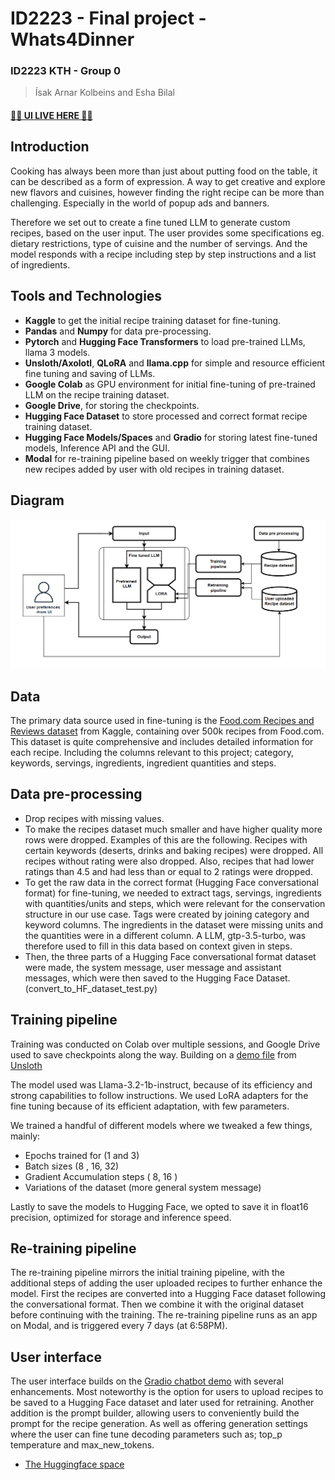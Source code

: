 # ID2223 - Final project - Whats4Dinner 
### ID2223 KTH - Group 0  
> Ísak Arnar Kolbeins and Esha Bilal  

#### [🧑‍🍳 UI LIVE HERE 🧑‍🍳](https://huggingface.co/spaces/kolbeins/whats4dinner)

## Introduction
Cooking has always been more than just about putting food on the table, it can be described as a form of expression. A way to get creative and explore new flavors and cuisines, however finding the right recipe can be more than challenging. Especially in the world of popup ads and banners.

Therefore we set out to create a fine tuned LLM to generate custom recipes, based on the user input. The user provides some specifications eg. dietary restrictions, type of cuisine and the number of servings. And the model responds with a recipe including step by step instructions and a list of ingredients.


## Tools and Technologies
- **Kaggle** to get the initial recipe training dataset for fine-tuning. 
- **Pandas** and **Numpy** for data pre-processing. 
- **Pytorch** and **Hugging Face Transformers** to load pre-trained LLMs, llama 3 models.
- **Unsloth/Axolotl**, **QLoRA** and **llama.cpp** for simple and resource efficient fine tuning and saving of LLMs.
- **Google Colab** as GPU environment for initial fine-tuning of pre-trained LLM on the recipe training dataset. 
- **Google Drive**, for storing the checkpoints. 
- **Hugging Face Dataset** to store processed and correct format recipe training dataset. 
- **Hugging Face Models/Spaces** and **Gradio** for storing latest fine-tuned models, Inference API and the GUI. 
- **Modal** for re-training pipeline based on weekly trigger that combines new recipes added by user with old recipes in training dataset.


## Diagram
![Model diagram](https://github.com/isakkolbeins/ID2223-Whats4Dinner/blob/main/diagram.png?raw=true)

## Data
The primary data source used in fine-tuning is the [Food.com Recipes and Reviews dataset](https://www.kaggle.com/datasets/irkaal/foodcom-recipes-and-reviews) from Kaggle, containing over 500k recipes from Food.com. This dataset is quite comprehensive and includes detailed information for each recipe. Including the columns relevant to this project; category, keywords, servings, ingredients, ingredient quantities and steps.

## Data pre-processing
- Drop recipes with missing values.  
- To make the recipes dataset much smaller and have higher quality more rows were dropped. Examples of this are the following. Recipes with certain keywords (deserts, drinks and baking recipes) were dropped. All recipes without rating were also dropped. Also, recipes that had lower ratings than 4.5 and had less than or equal to 2 ratings were dropped. 
- To get the raw data in the correct format (Hugging Face conversational format) for fine-tuning, we needed to extract tags, servings, ingredients with quantities/units and steps, which were relevant for the conservation structure in our use case. Tags were created by joining category and keyword columns. The ingredients in the dataset were missing units and the quantities were in a different column. A LLM, gtp-3.5-turbo, was therefore used to fill in this data based on context given in steps.  
- Then, the three parts of a Hugging Face conversational format dataset were made, the system message, user message and assistant messages, which were then saved to the Hugging Face Dataset. (convert_to_HF_dataset_test.py)


## Training pipeline 
Training was conducted on Colab over multiple sessions, and Google Drive used to save checkpoints along the way. 
Building on a [demo file](https://colab.research.google.com/drive/1T5-zKWM_5OD21QHwXHiV9ixTRR7k3iB9?usp=sharing) from [Unsloth](https://github.com/unslothai/unsloth)

The model used was Llama-3.2-1b-instruct, because of its efficiency and strong capabilities to follow instructions. We used LoRA adapters for the fine tuning because of its efficient adaptation, with few parameters. 

We trained a handful of different models where we tweaked a few things, mainly: 
- Epochs trained for (1 and 3)
- Batch sizes (8 , 16, 32) 
- Gradient Accumulation steps ( 8, 16 )
- Variations of the dataset (more general system message) 

Lastly to save the models to Hugging Face, we opted to save it in float16 precision, optimized for storage and inference speed. 


## Re-training pipeline 
The re-training pipeline mirrors the initial training pipeline, with the additional steps of adding the user uploaded recipes to further enhance the model. First the recipes are converted into a Hugging Face dataset following the conversational format. Then we combine it with the original dataset before continuing with the training. The re-training pipeline runs as an app on Modal, and is triggered every 7 days (at 6:58PM).


## User interface 
The user interface builds on the [Gradio chatbot demo](https://huggingface.co/spaces/gradio-templates/chatbot) with several enhancements. Most noteworthy is the option for users to upload recipes to be saved to a Hugging Face dataset and later used for retraining. Another addition is the prompt builder, allowing users to conveniently build the prompt for the recipe generation. As well as offering generation settings where the user can fine tune decoding parameters such as; top_p temperature and max_new_tokens.

- [The Huggingface space](https://huggingface.co/spaces/kolbeins/whats4dinner)  
